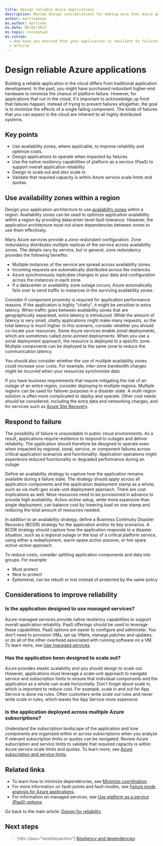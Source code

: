```yaml
---
title: Design reliable Azure applications
description: Review design considerations for making sure that Azure applications are reliable, scalable, and resilient to failure.
author: martinekuan
ms.author: martinek
ms.date: 08/02/2023
ms.topic: conceptual
ms.custom:
  - How have you ensured that your application is resilient to failures?
  - article
---
```


# Design reliable Azure applications

Building a reliable application in the cloud differs from traditional application development. In the past, you might have purchased redundant higher-end hardware to minimize the chance of platform failure. However, for applications that run in the cloud, it's important to acknowledge up front that failures happen. Instead of trying to prevent failures altogether, the goal is to minimize the effects of a single failing component. The kinds of failures that you can expect in the cloud are inherent to all highly distributed systems.

## Key points

- Use availability zones, where applicable, to improve reliability and optimize costs.
- Design applications to operate when impacted by failures.
- Use the native resiliency capabilities of platform as a service (PaaS) to support overall application reliability.
- Design to scale out and also scale in.
- Validate that required capacity is within Azure service scale limits and quotas.

## Use availability zones within a region

Design your application architecture to use [availability zones](/azure/reliability/availability-zones-overview) within a region. Availability zones can be used to optimize application availability within a region by providing datacenter-level fault tolerance. However, the application architecture must not share dependencies between zones to use them effectively.

Many Azure services provide a *zone-redundant* configuration. Zone redundancy distributes multiple replicas of the service across availability zones. The details vary by service, but in general, zone redundancy provides the following benefits:

- Multiple instances of the service are spread across availability zones.
- Incoming requests are automatically distributed across the instances.
- Azure synchronously replicates changes in your data and configuration across the instances in each zone.
- If a datacenter or availability zone outage occurs, Azure automatically fails over to send traffic to instances in the surviving availability zones.

Consider if component proximity is required for application performance reasons. If the application is highly "chatty", it might be sensitive to extra latency. When traffic goes between availability zones that are geographically separated, extra latency is introduced. While the amount of latency is very small, chatty applications might make many requests, so the total latency is much higher. In this scenario, consider whether you should co-locate your resources. Some Azure services enable *zonal* deployments, which are sometimes called *zone-pinned* deployments. When you use a zonal deployment approach, the resource is deployed to a specific zone. Multiple components can be deployed to the same zone to reduce the communication latency.

You should also consider whether the use of multiple availability zones could increase your costs. For example, inter-zone bandwidth charges might be incurred when your resources synchronize data.

If you have business requirements that require mitigating the risk of an outage of an entire region, consider deploying to multiple regions. Multiple regions can be used for failover purposes in a disaster state. A multi-region solution is often more complicated to deploy and operate. Other cost needs should be considered, including the extra data and networking charges, and for services such as [Azure Site Recovery](/azure/site-recovery/site-recovery-overview).

## Respond to failure

The possibility of failure is unavoidable in public cloud environments. As a result, applications require resilience to respond to outages and deliver reliability. The application should therefore be designed to operate even when impacted by regional, zonal, service, or component failures across critical application scenarios and functionality. Application operations might experience reduced functionality or degraded performance during an outage.

Define an availability strategy to capture how the application remains available during a failure state. The strategy should apply across all application components and the application deployment stamp as a whole, such as via multi-geo scale-unit deployment approach. There are cost implications as well. More resources need to be provisioned in advance to provide high availability. *Active-active* setup, while more expensive than single deployment, can balance cost by lowering load on one stamp and reducing the total amount of resources needed.

In addition to an availability strategy, define a Business Continuity Disaster Recovery (BCDR) strategy for the application and/or its key scenarios. A BCDR strategy should capture how the application responds to a disaster situation, such as a regional outage or the loss of a critical platform service, using either a redeployment, warm-spare *active-passive*, or hot-spare *active-active* approach.

To reduce costs, consider splitting application components and data into groups. For example:

- Must protect
- Nice to protect
- Ephemeral, can be rebuilt or lost instead of protected by the same policy

## Considerations to improve reliability

### Is the application designed to use managed services?

Azure-managed services provide native resiliency capabilities to support overall application reliability. PaaS offerings should be used to leverage these capabilities. PaaS options are easier to configure and administer. You don't need to provision VMs, set up VNets, manage patches and updates, or do all of the other overhead associated with running software on a VM. To learn more, see [Use managed services](/azure/architecture/guide/design-principles/managed-services).

### Has the application been designed to scale out?

Azure provides elastic scalability and you should design to scale out. However, applications must leverage a scale-unit approach to navigate service and subscription limits to ensure that individual components and the application as a whole can scale horizontally. Don't forget about scale in, which is important to reduce cost. For example, scale in and out for App Service is done via rules. Often customers write *scale out* rules and never write *scale in* rules, which leaves the App Service more expensive.

### Is the application deployed across multiple Azure subscriptions?

Understand the subscription landscape of the application and how components are organized within or across subscriptions when you analyze if relevant subscription limits or quotas can be navigated. Review Azure subscription and service limits to validate that required capacity is within Azure service scale limits and quotas. To learn more, see [Azure subscription and service limits](/azure/azure-resource-manager/management/azure-subscription-service-limits).

## Related links

- To learn how to minimize dependencies, see [Minimize coordination](/azure/architecture/guide/design-principles/minimize-coordination).
- For more information on fault-points and fault-modes, see [Failure mode analysis for Azure applications](/azure/architecture/resiliency/failure-mode-analysis).
- For information on managed services, see [Use platform as a service (PaaS) options](/azure/architecture/guide/design-principles/managed-services).

Go back to the main article: [Design for reliability](design-checklist.md)

## Next steps

> [!div class="nextstepaction"]
> [Resiliency and dependencies](./design-resiliency.md)
